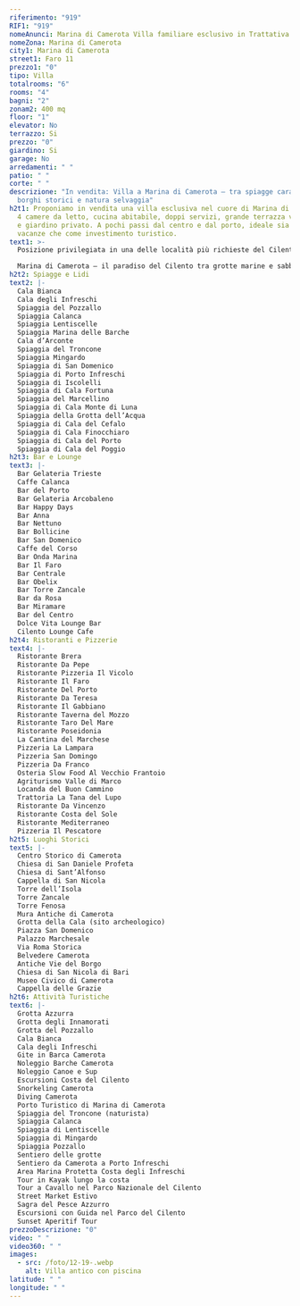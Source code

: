 ```yaml
---
riferimento: "919"
RIF1: "919"
nomeAnunci: Marina di Camerota Villa familiare esclusivo in Trattativa
nomeZona: Marina di Camerota
city1: Marina di Camerota
street1: Faro 11
prezzo1: "0"
tipo: Villa
totalrooms: "6"
rooms: "4"
bagni: "2"
zonam2: 400 mq
floor: "1"
elevator: No
terrazzo: Si
prezzo: "0"
giardino: Si
garage: No
arredamenti: " "
patio: " "
corte: " "
descrizione: "In vendita: Villa a Marina di Camerota – tra spiagge caraibiche,
  borghi storici e natura selvaggia"
h2t1: Proponiamo in vendita una villa esclusiva nel cuore di Marina di Camerota.
  4 camere da letto, cucina abitabile, doppi servizi, grande terrazza vista mare
  e giardino privato. A pochi passi dal centro e dal porto, ideale sia per
  vacanze che come investimento turistico.
text1: >-
  Posizione privilegiata in una delle località più richieste del Cilento.

  Marina di Camerota – il paradiso del Cilento tra grotte marine e sabbia dorata.
h2t2: Spiagge e Lidi
text2: |-
  Cala Bianca
  Cala degli Infreschi
  Spiaggia del Pozzallo
  Spiaggia Calanca
  Spiaggia Lentiscelle
  Spiaggia Marina delle Barche
  Cala d’Arconte
  Spiaggia del Troncone
  Spiaggia Mingardo
  Spiaggia di San Domenico
  Spiaggia di Porto Infreschi
  Spiaggia di Iscolelli
  Spiaggia di Cala Fortuna
  Spiaggia del Marcellino
  Spiaggia di Cala Monte di Luna
  Spiaggia della Grotta dell’Acqua
  Spiaggia di Cala del Cefalo
  Spiaggia di Cala Finocchiaro
  Spiaggia di Cala del Porto
  Spiaggia di Cala del Poggio
h2t3: Bar e Lounge
text3: |-
  Bar Gelateria Trieste
  Caffe Calanca
  Bar del Porto
  Bar Gelateria Arcobaleno
  Bar Happy Days
  Bar Anna
  Bar Nettuno
  Bar Bollicine
  Bar San Domenico
  Caffe del Corso
  Bar Onda Marina
  Bar Il Faro
  Bar Centrale
  Bar Obelix
  Bar Torre Zancale
  Bar da Rosa
  Bar Miramare
  Bar del Centro
  Dolce Vita Lounge Bar
  Cilento Lounge Cafe
h2t4: Ristoranti e Pizzerie
text4: |-
  Ristorante Brera
  Ristorante Da Pepe
  Ristorante Pizzeria Il Vicolo
  Ristorante Il Faro
  Ristorante Del Porto
  Ristorante Da Teresa
  Ristorante Il Gabbiano
  Ristorante Taverna del Mozzo
  Ristorante Taro Del Mare
  Ristorante Poseidonia
  La Cantina del Marchese
  Pizzeria La Lampara
  Pizzeria San Domingo
  Pizzeria Da Franco
  Osteria Slow Food Al Vecchio Frantoio
  Agriturismo Valle di Marco
  Locanda del Buon Cammino
  Trattoria La Tana del Lupo
  Ristorante Da Vincenzo
  Ristorante Costa del Sole
  Ristorante Mediterraneo
  Pizzeria Il Pescatore
h2t5: Luoghi Storici
text5: |-
  Centro Storico di Camerota
  Chiesa di San Daniele Profeta
  Chiesa di Sant’Alfonso
  Cappella di San Nicola
  Torre dell’Isola
  Torre Zancale
  Torre Fenosa
  Mura Antiche di Camerota
  Grotta della Cala (sito archeologico)
  Piazza San Domenico
  Palazzo Marchesale
  Via Roma Storica
  Belvedere Camerota
  Antiche Vie del Borgo
  Chiesa di San Nicola di Bari
  Museo Civico di Camerota
  Cappella delle Grazie
h2t6: Attività Turistiche
text6: |-
  Grotta Azzurra
  Grotta degli Innamorati
  Grotta del Pozzallo
  Cala Bianca
  Cala degli Infreschi
  Gite in Barca Camerota
  Noleggio Barche Camerota
  Noleggio Canoe e Sup
  Escursioni Costa del Cilento
  Snorkeling Camerota
  Diving Camerota
  Porto Turistico di Marina di Camerota
  Spiaggia del Troncone (naturista)
  Spiaggia Calanca
  Spiaggia di Lentiscelle
  Spiaggia di Mingardo
  Spiaggia Pozzallo
  Sentiero delle grotte
  Sentiero da Camerota a Porto Infreschi
  Area Marina Protetta Costa degli Infreschi
  Tour in Kayak lungo la costa
  Tour a Cavallo nel Parco Nazionale del Cilento
  Street Market Estivo
  Sagra del Pesce Azzurro
  Escursioni con Guida nel Parco del Cilento
  Sunset Aperitif Tour
prezzoDescrizione: "0"
video: " "
video360: " "
images:
  - src: /foto/12-19-.webp
    alt: Villa antico con piscina
latitude: " "
longitude: " "
---
```

